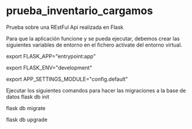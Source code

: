# prueba_inventario_cargamos
Prueba sobre una REstFul Api realizada en Flask

Para que la aplicación funcione y se pueda ejecutar, debemos crear las siguientes variables de entorno en el fichero activate del entorno virtual.

export FLASK_APP="entrypoint:app"

export FLASK_ENV="development"

export APP_SETTINGS_MODULE="config.default"

Ejecutar los siguientes comandos para hacer las migraciones a la base de datos
flask db init

flask db migrate

flask db upgrade
